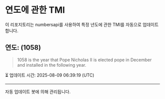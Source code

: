 
# 연도에 관한 TMI

이 리포지토리는 numbersapi를 사용하여 특정 년도에 관한 TMI를 자동으로 업데이트합니다.

## 연도: (1058)
> 1058 is the year that Pope Nicholas II is elected pope in December and installed in the following year.

⏳ 업데이트 시간: 2025-08-09 06:39:19 (UTC)

---
자동 업데이트 봇에 의해 관리됩니다.
